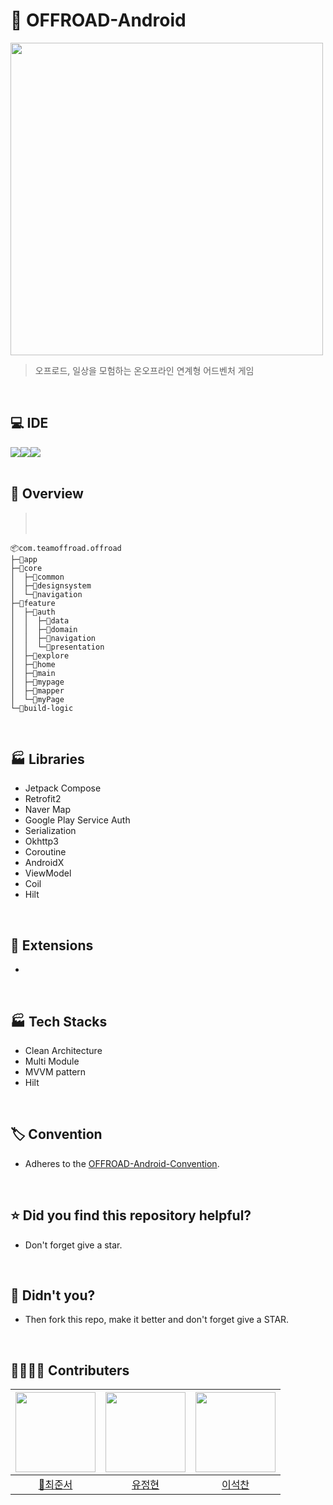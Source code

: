 # 📗 OFFROAD-Android
<img src="https://github.com/user-attachments/assets/3d153cb7-f0e7-410a-baa3-9fb3ca21ae82" width="500">

> 오프로드, 일상을 모험하는 온오프라인 연계형 어드벤처 게임
</br>

## 💻 IDE
<div><img src="https://img.shields.io/badge/kotlin-7F52FF?style=for-the-badge&logo=kotlin&logoColor=white"><img src="https://img.shields.io/badge/android-3DDC84?style=for-the-badge&logo=android&logoColor=white"><img src="https://img.shields.io/badge/Android%20Studio-3E81F2.svg?style=for-the-badge&logo=android-studio&logoColor=white"></div>
</br>

## 📁 Overview
> </br>
> </br>
```
📦com.teamoffroad.offroad
├─📂app
├─📂core
│  ├─📂common
│  ├─📂designsystem
│  └─📂navigation
├─📂feature
│  ├─📂auth
│  │  ├─📂data
│  │  ├─📂domain
│  │  ├─📂navigation
│  │  └─📂presentation
│  ├─📂explore
│  ├─📂home
│  ├─📂main
│  ├─📂mypage
│  ├─📂mapper
│  └─📂myPage
└─📂build-logic
```
</br>

## 🏭 Libraries
- Jetpack Compose
- Retrofit2
- Naver Map
- Google Play Service Auth
- Serialization
- Okhttp3
- Coroutine
- AndroidX
- ViewModel
- Coil
- Hilt

</br>

## 🥕 Extensions
- 

</br>

## 🏭 Tech Stacks
- Clean Architecture
- Multi Module
- MVVM pattern
- Hilt

</br>

## 🏷️ Convention
- Adheres to the [OFFROAD-Android-Convention](https://github.com/Team-Offroad/Offroad-Android).

</br>

## ⭐️ Did you find this repository helpful?
- Don't forget give a star.

</br>

## 🍴 Didn't you?
- Then fork this repo, make it better and don't forget give a STAR.

</br>

## 👨‍👩‍👧‍👦 Contributers
|<img src="https://avatars.githubusercontent.com/u/127238018?v=4" width="128" />|<img src="https://avatars.githubusercontent.com/u/81751105?v=4" width="128" />|<img src="https://avatars.githubusercontent.com/u/112953135?v=4" width="128" />|
|:---------:|:---------:|:---------:|
|[👑최준서](https://github.com/junseo511)|[유정현](https://github.com/OliviaYJH)|[이석찬](https://github.com/leeseokchan00)|
